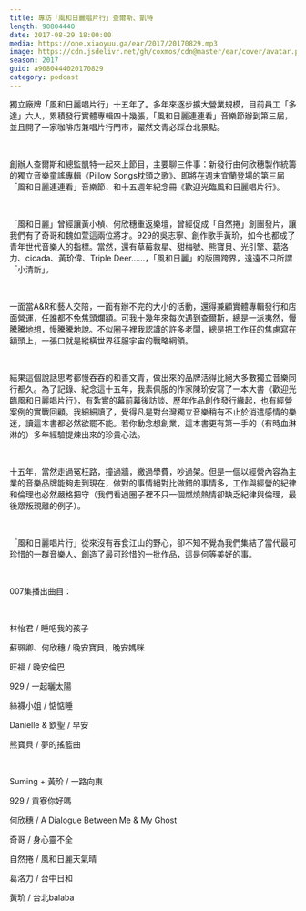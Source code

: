 ```yaml
---
title: 專訪「風和日麗唱片行」查爾斯、凱特
length: 90804440
date: 2017-08-29 18:00:00
media: https://one.xiaoyuu.ga/ear/2017/20170829.mp3
image: https://cdn.jsdelivr.net/gh/coxmos/cdn@master/ear/cover/avatar.png
season: 2017
guid: a9080444020170829
category: podcast
---
```


<p>獨立廠牌「風和日麗唱片行」十五年了。多年來逐步擴大營業規模，目前員工「多達」六人，累積發行實體專輯四十幾張，「風和日麗連連看」音樂節辦到第三屆，並且開了一家咖啡店兼唱片行門市，儼然文青必踩台北景點。</p>
<br/>
<p>創辦人查爾斯和總監凱特一起來上節目，主要聊三件事：新發行由何欣穗製作統籌的獨立音樂童謠專輯《Pillow Songs枕頭之歌》、即將在週末宜蘭登場的第三屆「風和日麗連連看」音樂節、和十五週年紀念冊《歡迎光臨風和日麗唱片行》。</p>
<br/>
<p>「風和日麗」曾經讓黃小楨、何欣穗重返樂壇，曾經促成「自然捲」創團發片，讓我們有了奇哥和魏如萱這兩位將才。929的吳志寧、創作歌手黃玠，如今也都成了青年世代音樂人的指標。當然，還有草莓救星、甜梅號、熊寶貝、光引擎、葛洛力、cicada、黃玠偉、Triple Deer……，「風和日麗」的版圖跨界，遠遠不只所謂「小清新」。</p>
<br/>
<p>一面當A&amp;R和藝人交陪，一面有辦不完的大小的活動，還得兼顧實體專輯發行和店面營運，任誰都不免焦頭爛額。可我十幾年來每次遇到查爾斯，總是一派夷然，慢騰騰地想，慢騰騰地說。不似圈子裡我認識的許多老闆，總是把工作狂的焦慮寫在額頭上，一張口就是縱橫世界征服宇宙的戰略綱領。</p>
<br/>
<p>
<p>結果這個說話思考都慢吞吞的和善文青，做出來的品牌活得比絕大多數獨立音樂同行都久。為了記錄、紀念這十五年，我素佩服的作家陳玠安寫了一本大書《歡迎光臨風和日麗唱片行》，有紮實的幕前幕後訪談、歷年作品創作發行緣起，也有經營案例的實戰回顧。我細細讀了，覺得凡是對台灣獨立音樂稍有不止於消遣感情的樂迷，讀這本書都必然欲罷不能。若你動念想創業，這本書更有第一手的（有時血淋淋的）多年經驗提煉出來的珍貴心法。</p>
</p>
<br/>
<p>十五年，當然走過冤枉路，撞過牆，繳過學費，吵過架。但是一個以經營內容為主業的音樂品牌能夠走到現在，做對的事情絕對比做錯的事情多，工作與經營的紀律和倫理也必然嚴格把守（我們看過圈子裡不只一個燃燒熱情卻缺乏紀律與倫理，最後眾叛親離的例子）。</p>
<br/>
<p>「風和日麗唱片行」從來沒有吞食江山的野心，卻不知不覺為我們集結了當代最可珍惜的一群音樂人、創造了最可珍惜的一批作品，這是何等美好的事。</p>
</p>
<br/>
<p>007集播出曲目：</p>
<br/>
<p>林怡君 / 睡吧我的孩子</p>
<p>蘇珮卿、何欣穗 / 晚安寶貝，晚安媽咪</p>
<p>旺福 / 晚安倫巴</p>
<p>929 / 一起曬太陽</p>
<p>絲襪小姐 / 惦惦睡</p>
<p>Danielle &amp; 欽聖 / 早安</p>
<p>熊寶貝 / 夢的搖籃曲</p>
<br/>
<p>Suming + 黃玠 / 一路向東</p>
<p>929 / 貢寮你好嗎</p>
<p>何欣穗 / A Dialogue Between Me &amp; My Ghost</p>
<p>奇哥 / 身心靈不全</p>
<p>自然捲 / 風和日麗天氣晴</p>
<p>葛洛力 / 台中日和</p>
<p>黃玠 / 台北balaba</p>
<p>

</p> <br/>
